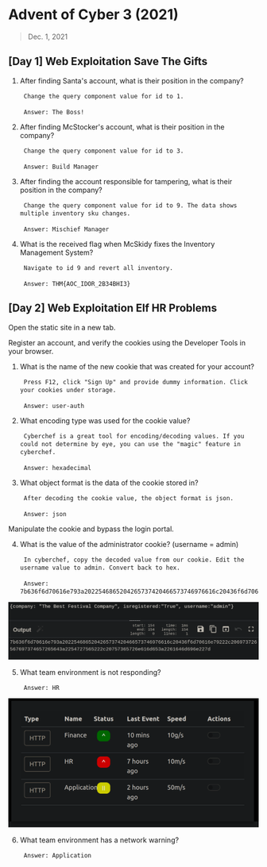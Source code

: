 # Advent of Cyber 3 (2021)

> Dec. 1, 2021

## [Day 1] Web Exploitation Save The Gifts 

1. After finding Santa's account, what is their position in the company?

        Change the query component value for id to 1. 

        Answer: The Boss!

2. After finding McStocker's account, what is their position in the company?

        Change the query component value for id to 3. 

        Answer: Build Manager

3. After finding the account responsible for tampering, what is their position in the company?

        Change the query component value for id to 9. The data shows multiple inventory sku changes.

        Answer: Mischief Manager

4. What is the received flag when McSkidy fixes the Inventory Management System?

        Navigate to id 9 and revert all inventory.

        Answer: THM{AOC_IDOR_2B34BHI3}

## [Day 2] Web Exploitation Elf HR Problems 

Open the static site in a new tab.

Register an account, and verify the cookies using the Developer Tools in your browser.

1. What is the name of the new cookie that was created for your account?

        Press F12, click "Sign Up" and provide dummy information. Click your cookies under storage.

        Answer: user-auth 

2. What encoding type was used for the cookie value?

        Cyberchef is a great tool for encoding/decoding values. If you could not determine by eye, you can use the "magic" feature in cyberchef. 

        Answer: hexadecimal

3. What object format is the data of the cookie stored in?

        After decoding the cookie value, the object format is json. 

        Answer: json

Manipulate the cookie and bypass the login portal.

4. What is the value of the administrator cookie? (username = admin)

        In cyberchef, copy the decoded value from our cookie. Edit the username value to admin. Convert back to hex.

        Answer: 7b636f6d70616e793a2022546865204265737420466573746976616c20436f6d70616e79222c206973726567697374657265643a2254727565222c20757365726e616d653a2261646d696e227d

![](screenshots/AOC3_day3-4.png)

5. What team environment is not responding?
        
        Answer: HR

![](screenshots/AOC3_day3-5.png)

6. What team environment has a network warning?

        Answer: Application
